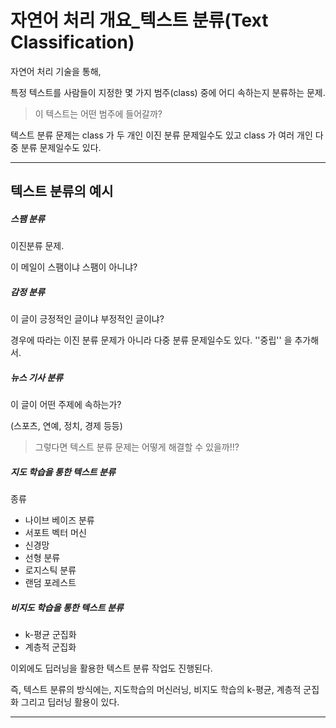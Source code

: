 # 자연어 처리 개요_텍스트 분류(Text Classification)



자연어 처리 기술을 통해,

특정 텍스트를 사람들이 지정한 몇 가지 범주(class) 중에 어디 속하는지 분류하는 문제.



> 이 텍스트는 어떤 범주에 들어갈까?



텍스트 분류 문제는 class 가 두 개인 이진 분류 문제일수도 있고 class 가 여러 개인 다중 분류 문제일수도 있다.



<hr>

## 텍스트 분류의 예시



##### 스팸 분류



이진분류 문제.

이 메일이 스팸이냐 스팸이 아니냐?



##### 감정 분류



이 글이 긍정적인 글이냐 부정적인 글이냐?

경우에 따라는 이진 분류 문제가 아니라 다중 분류 문제일수도 있다. ''중립'' 을 추가해서.



##### 뉴스 기사 분류



이 글이 어떤 주제에 속하는가?

(스포츠, 연예, 정치, 경제 등등)



> 그렇다면 텍스트 분류 문제는 어떻게 해결할 수 있을까!!?



##### 지도 학습을 통한 텍스트 분류



종류



- 나이브 베이즈 분류
- 서포트 벡터 머신
- 신경망
- 선형 분류
- 로지스틱 분류
- 랜덤 포레스트



##### 비지도 학습을 통한 텍스트 분류



- k-평균 군집화
- 계층적 군집화



이외에도 딥러닝을 활용한 텍스트 분류 작업도 진행된다.

즉, 텍스트 분류의 방식에는, 지도학습의 머신러닝, 비지도 학습의 k-평균, 계층적 군집화 그리고 딥러닝 활용이 있다.



<hr>













